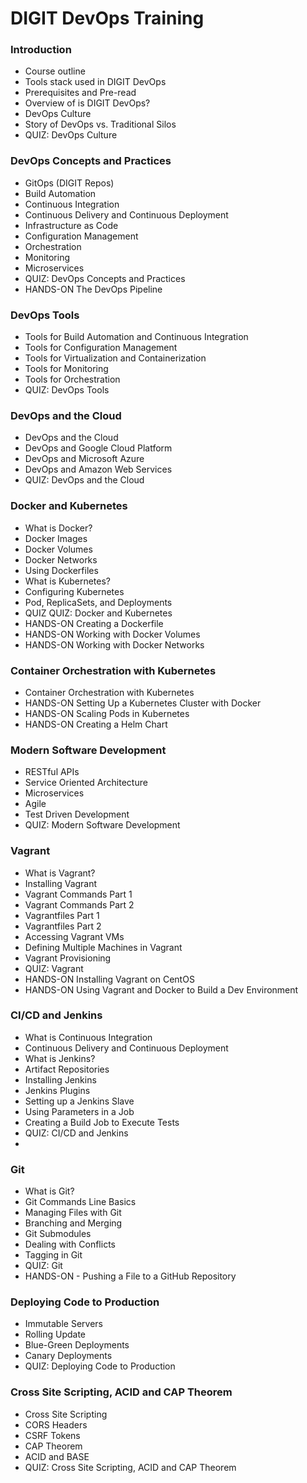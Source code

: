 # DIGIT DevOps Training

### Introduction

* Course outline
* Tools stack used in DIGIT DevOps 
* Prerequisites and Pre-read
* Overview of is DIGIT DevOps?
* DevOps Culture
* Story of DevOps vs. Traditional Silos
*  QUIZ: DevOps Culture

### DevOps Concepts and Practices

* GitOps \(DIGIT Repos\)
* Build Automation
* Continuous Integration
* Continuous Delivery and Continuous Deployment
* Infrastructure as Code
* Configuration Management
* Orchestration
* Monitoring
* Microservices
* QUIZ: DevOps Concepts and Practices
* HANDS-ON  The DevOps Pipeline

### DevOps Tools

* Tools for Build Automation and Continuous Integration
* Tools for Configuration Management
* Tools for Virtualization and Containerization
* Tools for Monitoring
* Tools for Orchestration
* QUIZ: DevOps Tools

### DevOps and the Cloud

* DevOps and the Cloud
* DevOps and Google Cloud Platform
* DevOps and Microsoft Azure
* DevOps and Amazon Web Services
* QUIZ: DevOps and the Cloud

### Docker and Kubernetes

* What is Docker?
* Docker Images
* Docker Volumes
* Docker Networks
* Using Dockerfiles
* What is Kubernetes?
* Configuring Kubernetes
* Pod, ReplicaSets, and Deployments
* QUIZ QUIZ: Docker and Kubernetes
* HANDS-ON  Creating a Dockerfile
* HANDS-ON  Working with Docker Volumes
* HANDS-ON  Working with Docker Networks

### Container Orchestration with Kubernetes

* Container Orchestration with Kubernetes
* HANDS-ON  Setting Up a Kubernetes Cluster with Docker
* HANDS-ON  Scaling Pods in Kubernetes
* HANDS-ON  Creating a Helm Chart

### Modern Software Development

* RESTful APIs
* Service Oriented Architecture
* Microservices
* Agile
* Test Driven Development
* QUIZ: Modern Software Development

### Vagrant

* What is Vagrant?
* Installing Vagrant
* Vagrant Commands Part 1
* Vagrant Commands Part 2
* Vagrantfiles Part 1
* Vagrantfiles Part 2
* Accessing Vagrant VMs
* Defining Multiple Machines in Vagrant
* Vagrant Provisioning
* QUIZ: Vagrant
* HANDS-ON Installing Vagrant on CentOS
* HANDS-ON Using Vagrant and Docker to Build a Dev Environment

###  

### CI/CD and Jenkins

* What is Continuous Integration
* Continuous Delivery and Continuous Deployment
* What is Jenkins?
* Artifact Repositories
* Installing Jenkins
* Jenkins Plugins
* Setting up a Jenkins Slave
* Using Parameters in a Job
* Creating a Build Job to Execute Tests
* QUIZ: CI/CD and Jenkins
* 
### Git

* What is Git?
* Git Commands Line Basics
* Managing Files with Git
* Branching and Merging
* Git Submodules
* Dealing with Conflicts
* Tagging in Git
* QUIZ: Git
* HANDS-ON - Pushing a File to a GitHub Repository

### Deploying Code to Production

* Immutable Servers
* Rolling Update
* Blue-Green Deployments
* Canary Deployments
* QUIZ: Deploying Code to Production 

### Cross Site Scripting, ACID and CAP Theorem

* Cross Site Scripting
* CORS Headers
* CSRF Tokens
* CAP Theorem
* ACID and BASE
* QUIZ: Cross Site Scripting, ACID and CAP Theorem

